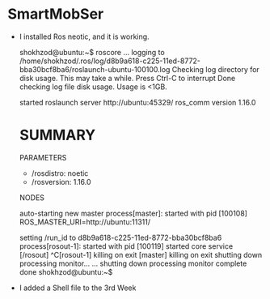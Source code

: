 # SmartMobSer

* I installed Ros neotic, and it is working.

	shokhzod@ubuntu:~$ roscore
	... logging to /home/shokhzod/.ros/log/d8b9a618-c225-11ed-8772-bba30bcf8ba6/roslaunch-ubuntu-100100.log
	Checking log directory for disk usage. This may take a while.
	Press Ctrl-C to interrupt
	Done checking log file disk usage. Usage is <1GB.

	started roslaunch server http://ubuntu:45329/
	ros_comm version 1.16.0


	SUMMARY
	========

	PARAMETERS
	 * /rosdistro: noetic
	 * /rosversion: 1.16.0

	NODES

	auto-starting new master
	process[master]: started with pid [100108]
	ROS_MASTER_URI=http://ubuntu:11311/

	setting /run_id to d8b9a618-c225-11ed-8772-bba30bcf8ba6
	process[rosout-1]: started with pid [100119]
	started core service [/rosout]
	^C[rosout-1] killing on exit
	[master] killing on exit
	shutting down processing monitor...
	... shutting down processing monitor complete
	done
	shokhzod@ubuntu:~$ 


* I added a Shell file to the 3rd Week
